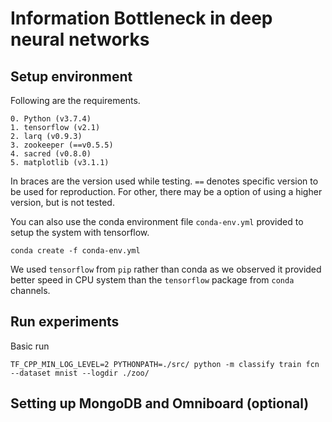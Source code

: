 # Information Bottleneck in deep neural networks

## Setup environment
Following are the requirements. 
```
0. Python (v3.7.4)
1. tensorflow (v2.1)
2. larq (v0.9.3)
3. zookeeper (==v0.5.5)
4. sacred (v0.8.0)
5. matplotlib (v3.1.1)
```
In braces are the version used while testing. `==` denotes specific version to be used for reproduction. For other, there may be a option of using a higher version, but is not tested.

You can also use the conda environment file `conda-env.yml` provided to setup the system with tensorflow. 
```
conda create -f conda-env.yml
```
We used `tensorflow` from `pip` rather than conda as we observed it provided better speed in CPU system than the `tensorflow` package from `conda` channels.



## Run experiments
Basic run
```
TF_CPP_MIN_LOG_LEVEL=2 PYTHONPATH=./src/ python -m classify train fcn --dataset mnist --logdir ./zoo/
```

## Setting up MongoDB and Omniboard (optional)
